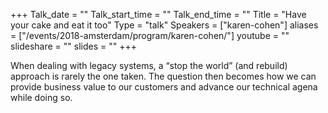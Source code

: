 +++
Talk_date = ""
Talk_start_time = ""
Talk_end_time = ""
Title = "Have your cake and eat it too"
Type = "talk"
Speakers = ["karen-cohen"]
aliases = ["/events/2018-amsterdam/program/karen-cohen/"]
youtube = ""
slideshare = ""
slides = ""
+++

When dealing with legacy systems, a “stop the world” (and rebuild) approach is rarely the one taken. The question then becomes how we can provide business value to our customers and advance our technical agena while doing so.
